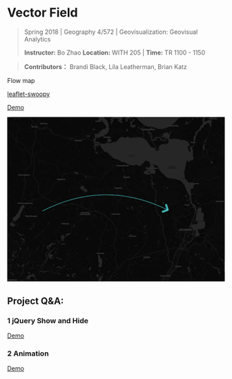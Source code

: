 # Vector Field

> Spring 2018 | Geography 4/572 | Geovisualization: Geovisual Analytics
>
> **Instructor:** Bo Zhao  **Location:** WITH 205 | **Time:** TR 1100 - 1150

> **Contributors：** Brandi Black, Lila Leatherman, Brian Katz

Flow map
 
[leaflet-swoopy](https://wbkd.github.io/leaflet-swoopy/)

[Demo](http://jakobzhao.github.io/geog4572/lectures/lec20/index.html)

![](img/flow.png)

## Project Q&A:

### 1 jQuery Show and Hide

[Demo](http://jakobzhao.github.io/geog4572/lectures/lec20/hide.html)


### 2 Animation

[Demo](http://jakobzhao.github.io/geog4572/lectures/lec20/animation.html)